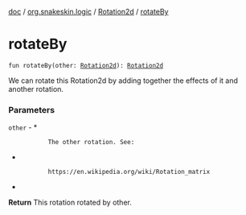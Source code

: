 [doc](../../index.md) / [org.snakeskin.logic](../index.md) / [Rotation2d](index.md) / [rotateBy](./rotate-by.md)

# rotateBy

`fun rotateBy(other: `[`Rotation2d`](index.md)`): `[`Rotation2d`](index.md)

We can rotate this Rotation2d by adding together the effects of it and
another rotation.

### Parameters

`other` -
*

```
           The other rotation. See:
```

*

```
           https://en.wikipedia.org/wiki/Rotation_matrix
```

*

**Return**
This rotation rotated by other.

